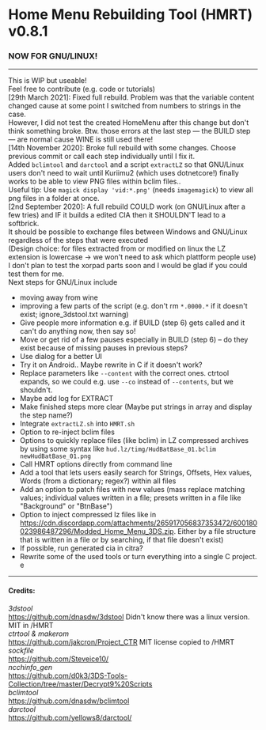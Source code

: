 Home Menu Rebuilding Tool (HMRT) v0.8.1  
=====================================  
### NOW FOR GNU/LINUX!  

----
  
This is WIP but useable!  
Feel free to contribute (e.g. code or tutorials)  
[29th March 2021]: Fixed full rebuild. Problem was that the variable content changed cause at some point I switched from numbers to strings in the case.  
However, I did not test the created HomeMenu after this change but don't think something broke. Btw. those errors at the last step — the BUILD step — are normal cause WINE is still used there!  
[14th November 2020]: Broke full rebuild with some changes. Choose previous commit or call each step individually until I fix it.  
Added `bclimtool` and `darctool` and a script `extractLZ` so that GNU/Linux users don't need to wait until Kuriimu2 (which uses dotnetcore!) finally works to be able to view PNG files within bclim files..  
Useful tip: Use `magick display 'vid:*.png'` (needs `imagemagick`) to view all png files in a folder at once.  
[2nd September 2020]: A full rebuild COULD work (on GNU/Linux after a few tries) and IF it builds a edited CIA then it SHOULDN'T  lead to a softbrick.  
It should be possible to exchange files between Windows and GNU/Linux regardless of the steps that were executed  
(Design choice: for files extracted from or modified on linux the LZ extension is lowercase -> we won't need to ask which plattform people use)  
I don't plan to test the xorpad parts soon and I would be glad if you could test them for me.  
Next steps for GNU/Linux include  
- moving away from wine  
- improving a few parts of the script (e.g. don't rm `*.0000.*` if it doesn't exist; ignore_3dstool.txt warning)  
- Give people more information e.g. if BUILD (step 6) gets called and it can't do anything now, then say so!
- Move or get rid of a few pauses especially in BUILD (step 6) – do they exist because of missing pauses in previous steps?
- Use dialog for a better UI
- Try it on Android.. Maybe rewrite in C if it doesn't work?
- Replace parameters like `--content` with the correct ones. ctrtool expands, so we could e.g. use `--co` instead of `--contents`, but we shouldn't.
- Maybe add log for EXTRACT
- Make finished steps more clear (Maybe put strings in array and display the step name?)
- Integrate `extractLZ.sh` into `HMRT.sh`
- Option to re-inject bclim files
- Options to quickly replace files (like bclim) in LZ compressed archives by using some syntax like `hud.lz/timg/HudBatBase_01.bclim newHudBatBase_01.png`
- Call HMRT options directly from command line
- Add a tool that lets users easily search for Strings, Offsets, Hex values, Words (from a dictionary; regex?) within all files
- Add an option to patch files with new values (mass replace matching values; individual values written in a file; presets written in a file like "Background" or "BtnBase")
- Option to inject compressed lz files like in https://cdn.discordapp.com/attachments/265917056837353472/600180023986487296/Modded_Home_Menu_3DS.zip. Either by a file structure that is written in a file or by searching, if that file doesn't exist)
- If possible, run generated cia in citra?
- Rewrite some of the used tools or turn everything into a single C project. e

----
  
#### Credits:   
_3dstool_   
https://github.com/dnasdw/3dstool Didn't know there was a linux version. MIT in /HMRT  
_ctrtool & makerom_  
https://github.com/jakcron/Project_CTR MIT license copied to /HMRT  
_sockfile_  
https://github.com/Steveice10/  
_ncchinfo_gen_  
https://github.com/d0k3/3DS-Tools-Collection/tree/master/Decrypt9%20Scripts  
_bclimtool_  
https://github.com/dnasdw/bclimtool  
_darctool_  
https://github.com/yellows8/darctool/  
